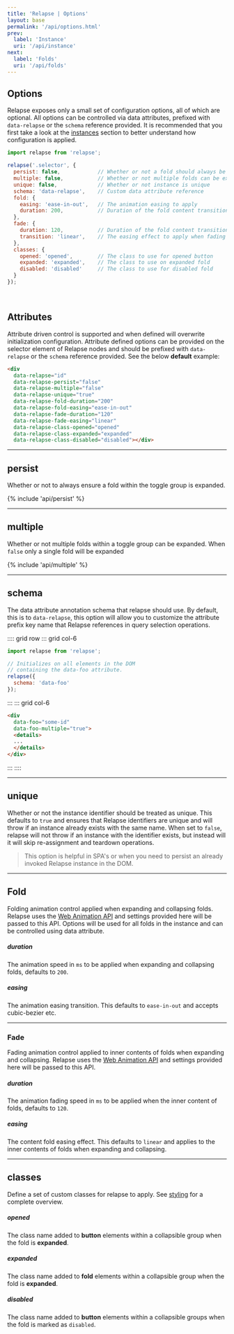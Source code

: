```yaml
---
title: 'Relapse | Options'
layout: base
permalink: '/api/options.html'
prev:
  label: 'Instance'
  uri: '/api/instance'
next:
  label: 'Folds'
  uri: '/api/folds'
---
```


## Options

Relapse exposes only a small set of configuration options, all of which are optional. All options can be controlled via data attributes, prefixed with `data-relapse` or the `schema` reference provided. It is recommended that you first take a look at the [instances](/relapse/api/instance) section to better understand how configuration is applied.

<!-- prettier-ignore -->
```js
import relapse from 'relapse';

relapse('.selector', {
  persist: false,            // Whether or not a fold should always be expanded
  multiple: false,           // Whether or not multiple folds can be expanded
  unique: false,             // Whether or not instance is unique
  schema: 'data-relapse',    // Custom data attribute reference
  fold: {
    easing: 'ease-in-out',   // The animation easing to apply
    duration: 200,           // Duration of the fold content transition
  },
  fade: {
    duration: 120,           // Duration of the fold content transition
    transition: 'linear',    // The easing effect to apply when fading content
  },
  classes: {
    opened: 'opened',        // The class to use for opened button
    expanded: 'expanded',    // The class to use on expanded fold
    disabled: 'disabled'     // The class to use for disabled fold
  }
});
```

<br>

## Attributes

Attribute driven control is supported and when defined will overwrite initialization configuration. Attribute defined options can be provided on the selector element of Relapse nodes and should be prefixed with `data-relapse` or the `schema` reference provided. See the below **default** example:

<!-- prettier-ignore-->
```html
<div
  data-relapse="id"
  data-relapse-persist="false"
  data-relapse-multiple="false"
  data-relapse-unique="true"
  data-relapse-fold-duration="200"
  data-relapse-fold-easing="ease-in-out"
  data-relapse-fade-duration="120"
  data-relapse-fade-easing="linear"
  data-relapse-class-opened="opened"
  data-relapse-class-expanded="expanded"
  data-relapse-class-disabled="disabled"></div>
```

---

## persist

Whether or not to always ensure a fold within the toggle group is expanded.

{% include 'api/persist' %}

---

## multiple

Whether or not multiple folds within a toggle group can be expanded. When `false` only a single fold will be expanded

{% include 'api/multiple' %}

---

## schema

The data attribute annotation schema that relapse should use. By default, this is to `data-relapse`, this option will allow you to customize the attribute prefix key name that Relapse references in query selection operations.

:::: grid row
::: grid col-6

```js
import relapse from 'relapse';

// Initializes on all elements in the DOM
// containing the data-foo attribute.
relapse({
  schema: 'data-foo'
});
```

:::
::: grid col-6

<!--prettier-ignore-->
```html
<div
  data-foo="some-id"
  data-foo-multiple="true">
  <details>
  ...
  </details>
</div>
```

:::
::::

---

## unique

Whether or not the instance identifier should be treated as unique. This defaults to `true` and ensures that Relapse identifiers are unique and will throw if an instance already exists with the same name. When set to `false`, relapse will not throw if an instance with the identifier exists, but instead will it will skip re-assignment and teardown operations.

> This option is helpful in SPA's or when you need to persist an already invoked Relapse instance in the DOM.

---

## Fold

Folding animation control applied when expanding and collapsing folds. Relapse uses the [Web Animation API](https://developer.mozilla.org/en-US/docs/Web/API/Web_Animations_API) and settings provided here will be passed to this API. Options will be used for all folds in the instance and can be controlled using data attribute.

##### duration

The animation speed in `ms` to be applied when expanding and collapsing folds, defaults to `200`.

##### easing

The animation easing transition. This defaults to `ease-in-out` and accepts cubic-bezier etc.

---

### Fade

Fading animation control applied to inner contents of folds when expanding and collapsing. Relapse uses the [Web Animation API](https://developer.mozilla.org/en-US/docs/Web/API/Web_Animations_API) and settings provided here will be passed to this API.

##### duration

The animation fading speed in `ms` to be applied when the inner content of folds, defaults to `120`.

##### easing

The content fold easing effect. This defaults to `linear` and applies to the inner contents of folds when expanding and collapsing.

---

## classes

Define a set of custom classes for relapse to apply. See [styling](/relapse/usage/styling) for a complete overview.

##### opened

The class name added to **button** elements within a collapsible group when the fold is **expanded**.

##### expanded

The class name added to **fold** elements within a collapsible group when the fold is **expanded**.

##### disabled

The class name added to **button** elements within a collapsible groups when the fold is marked as `disabled`.
